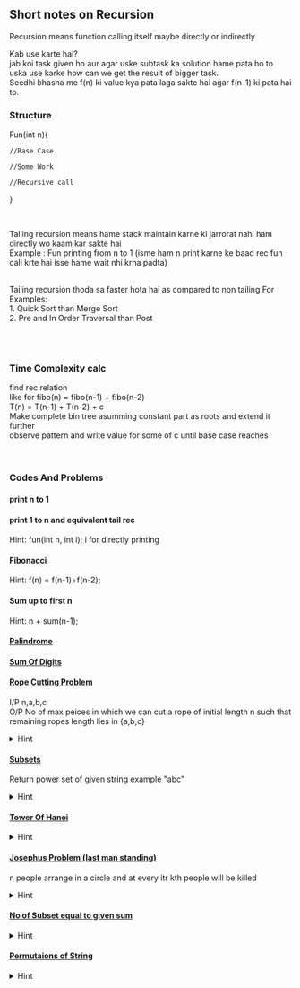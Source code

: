 ## Short notes on Recursion


Recursion means function calling itself maybe directly or indirectly <br>

Kab use karte hai? <br>
jab koi task given ho aur agar uske subtask ka solution hame pata ho to uska use karke how can we get the result of bigger task.
<br>
Seedhi bhasha me f(n) ki value kya pata laga sakte hai agar f(n-1) ki pata hai to.<br>

### Structure
Fun(int n){

    //Base Case

    //Some Work

    //Recursive call

}

<br>

Tailing recursion means hame stack maintain karne ki jarrorat nahi ham directly wo kaam kar sakte hai 
<br>
Example : Fun printing from n to 1 (isme ham n print karne ke baad rec fun call krte hai isse hame wait nhi krna padta)<br>

<br>
Tailing recursion thoda sa faster hota hai as compared to non tailing For Examples: <br>
1. Quick Sort than Merge Sort <br>
2. Pre and In Order Traversal than Post<br>

<br><br>

### Time Complexity calc<br>
find rec relation <br>
like for fibo(n) = fibo(n-1) + fibo(n-2) <br>
T(n) = T(n-1) + T(n-2) + c <br>
Make complete bin tree asumming constant part as roots and extend it further <br>
observe pattern and write value for some of c until base case reaches<br><br><br>



### Codes And Problems<br>

#### print n to 1
#### print 1 to n and equivalent tail rec 
Hint: fun(int n, int i); i for directly printing<br>
#### Fibonacci
Hint: f(n) = f(n-1)+f(n-2);<br>
#### Sum up to first n
Hint: n + sum(n-1);

#### [Palindrome](Recursion/PalindromeRCrsn.cpp)

#### [Sum Of Digits](Recursion/SumOfDigitsRcrsn.cpp)

#### [Rope Cutting Problem](Recursion/RopeCuttingRcrsn.cpp)


I/P n,a,b,c <br>
O/P No of max peices in which we can cut a rope of initial length n such that remaining ropes length lies in {a,b,c} <br>

<details>
<summary>Hint</summary>
<br>
Hint: Base Case n==0 return 0; And n<0 return -1;
        ways(n,a,b,c) will call <br>
        res = max of the three ways (n-a,a,b,c), (n-b,a,b,c) and (n-c,a,b,c) <br>
        if all will return -1 then cuts are invalid simply return -1;<br>
        return 1 + res;<br>
</details>

#### [Subsets](Recursion/SubsetRcrsn.cpp)
Return power set of given string example "abc" <br>

<details>
<summary>Hint</summary>
<br>
Hint:Two rec calls for subset(str,newstr,i)<br>
        First: subset(str,newstr,i+1);<br>
        Second: subset(str,newstr+str[i],i+1)<br>
</details>

#### [Tower Of Hanoi](Recursion/TowerOfHanoi.cpp)
<details>
<summary>Hint</summary>
<br>

Hint: Fun is(n,src,hlp,dst)<br>
        BaseCase: if(n == 1) print src to dst<br><br>

Two rec call <br>
        First: first move from src to hlp using dst<br>
        Between this print src to dst;<br>
        Second: move from hlp to dst using src<br>

        T(n) = 2T(n-1) + c
</details>

#### [Josephus Problem (last man standing)](Recursion/JosephusCircle.cpp)
n people arrange in a circle and at every itr kth people will be killed <br>
<details>
<summary>Hint</summary>
<br>
Hint: Sol for 0 based indexing think if chote part ka soln pata hai to bade part ka kaise nikale <br>
        //BaseCase If n == 1 matlab ek hi hai 0 wala <br>
        {F(n,k) = [F(n-1)+k]%n} <br>
</details>

#### [No of Subset equal to given sum](Recursion/EqualSumSubsets.cpp)
<details>
<summary>Hint</summary>
<br>

Hint: Alag Alag subset banaane se accha ek su, variable leke chalo<br>
f(v,k,i,sum) will call with ctr = sum + sum+v[i]<br>
//BaseCase when i == v.size() return sum == k?1:0;<br>
</details>

#### [Permutaions of String ](Recursion/PermutationsOfString.cpp)
<details>
<summary>Hint</summary>
<br>
Halke me mat lena bawa <br>
Age wale ko fix krte jo bache honge unhe permute fun sambhal lega <br>
rec function k andar loop bhi hoga <br>
f(str,i){
    if(i == str.size()-1) print str return;

    for(j = i to str.size()){
        swap(str[i],str[j])
        permute(str,i+1)
        swap(str[i],str[j])
    }
}
isko samajh dalaa to life jhingalalaa
</details>
